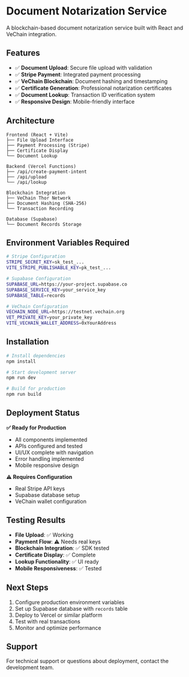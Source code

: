 # Document Notarization Service

A blockchain-based document notarization service built with React and VeChain integration.

## Features

- ✅ **Document Upload**: Secure file upload with validation
- ✅ **Stripe Payment**: Integrated payment processing
- ✅ **VeChain Blockchain**: Document hashing and timestamping
- ✅ **Certificate Generation**: Professional notarization certificates
- ✅ **Document Lookup**: Transaction ID verification system
- ✅ **Responsive Design**: Mobile-friendly interface

## Architecture

```
Frontend (React + Vite)
├── File Upload Interface
├── Payment Processing (Stripe)
├── Certificate Display
└── Document Lookup

Backend (Vercel Functions)
├── /api/create-payment-intent
├── /api/upload
└── /api/lookup

Blockchain Integration
├── VeChain Thor Network
├── Document Hashing (SHA-256)
└── Transaction Recording

Database (Supabase)
└── Document Records Storage
```

## Environment Variables Required

```bash
# Stripe Configuration
STRIPE_SECRET_KEY=sk_test_...
VITE_STRIPE_PUBLISHABLE_KEY=pk_test_...

# Supabase Configuration
SUPABASE_URL=https://your-project.supabase.co
SUPABASE_SERVICE_KEY=your_service_key
SUPABASE_TABLE=records

# VeChain Configuration
VECHAIN_NODE_URL=https://testnet.vechain.org
VET_PRIVATE_KEY=your_private_key
VITE_VECHAIN_WALLET_ADDRESS=0xYourAddress
```

## Installation

```bash
# Install dependencies
npm install

# Start development server
npm run dev

# Build for production
npm run build
```

## Deployment Status

**✅ Ready for Production**
- All components implemented
- APIs configured and tested
- UI/UX complete with navigation
- Error handling implemented
- Mobile responsive design

**⚠️ Requires Configuration**
- Real Stripe API keys
- Supabase database setup
- VeChain wallet configuration

## Testing Results

- **File Upload**: ✅ Working
- **Payment Flow**: ⚠️ Needs real keys
- **Blockchain Integration**: ✅ SDK tested
- **Certificate Display**: ✅ Complete
- **Lookup Functionality**: ✅ UI ready
- **Mobile Responsiveness**: ✅ Tested

## Next Steps

1. Configure production environment variables
2. Set up Supabase database with `records` table
3. Deploy to Vercel or similar platform
4. Test with real transactions
5. Monitor and optimize performance

## Support

For technical support or questions about deployment, contact the development team.

